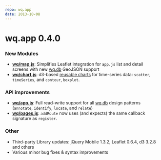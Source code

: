 ```yaml
---
repo: wq.app
date: 2013-10-08
---
```


# wq.app 0.4.0

### New Modules
- **[wq/map.js](../@wq/map.md)**: Simplifies Leaflet integration for `app.js` list and detail screens with new [wq.db](../wq.db/index.md) GeoJSON support
- **[wq/chart.js](https://django-rest-pandas.wq.io/@wq/chart)**: d3-based [reusable charts](https://bost.ocks.org/mike/chart/) for time-series data: `scatter`, `timeSeries`, and `contour`, `boxplot`.

### API improvements
- **[wq/app.js](../@wq/app.md)**: Full read-write support for all [wq.db](../wq.db/index.md) design patterns (`annotate`, `identify`, `locate`, and `relate`)
- **[wq/pages.js](../@wq/router.md)**: `addRoute` now uses (and expects) the same callback signature as `register`.

### Other
- Third-party Library updates: jQuery Mobile 1.3.2, Leaflet 0.6.4, d3 3.2.8 and others
- Various minor bug fixes & syntax improvements
